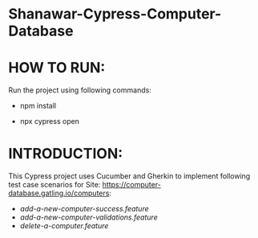# Shanawar-Cypress-Computer-Database

# HOW TO RUN:

Run the project using following commands:
* npm install

* npx cypress open

# INTRODUCTION:

This Cypress project uses Cucumber and Gherkin to implement following test case scenarios for Site: https://computer-database.gatling.io/computers:

* *add-a-new-computer-success.feature*
* *add-a-new-computer-validations.feature*
* *delete-a-computer.feature*